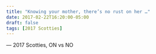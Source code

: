 ```yaml
---
title: "Knowing your mother, there’s no rust on her …"
date: 2017-02-22T16:20:00-05:00
draft: false
tags: [2017 Scotties]
---
```

— 2017 Scotties, ON vs NO
<!--more--> 

